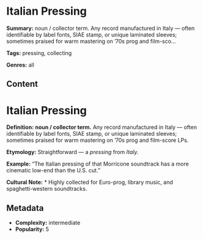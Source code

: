 # Italian Pressing

**Summary:** noun / collector term. Any record manufactured in Italy — often identifiable by label fonts, SIAE stamp, or unique laminated sleeves; sometimes praised for warm mastering on ’70s prog and film-sco...

**Tags:** pressing, collecting

**Genres:** all

## Content

# Italian Pressing

**Definition:** **noun / collector term.** Any record manufactured in Italy — often identifiable by label fonts, SIAE stamp, or unique laminated sleeves; sometimes praised for warm mastering on ’70s prog and film-score LPs.

**Etymology:** Straightforward — a *pressing* from *Italy.*

**Example:** “The Italian pressing of that Morricone soundtrack has a more cinematic low-end than the U.S. cut.”

**Cultural Note:** * Highly collected for Euro-prog, library music, and spaghetti-western soundtracks.

## Metadata

- **Complexity:** intermediate
- **Popularity:** 5
